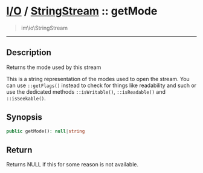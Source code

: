 # [I/O](io.md) / [StringStream](io-StringStream.md) :: getMode
 > im\io\StringStream
____

## Description
Returns the mode used by this stream

This is a string representation of the modes
used to open the stream. You can use `::getFlags()`
instead to check for things like readability and such or use the
dedicated methods `::isWritable()`, `::isReadable()` and `::isSeekable()`.

## Synopsis
```php
public getMode(): null|string
```

## Return
Returns NULL if this for some reason is not available.
